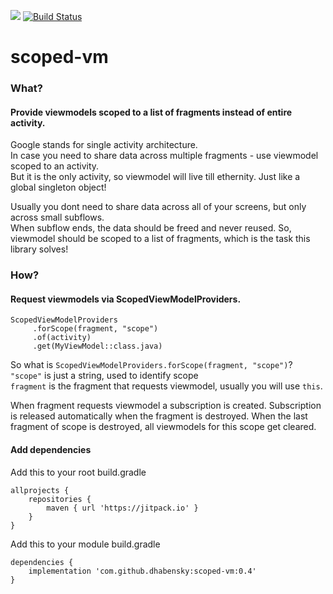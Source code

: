 [![](https://jitpack.io/v/dhabensky/scoped-vm.svg)](https://jitpack.io/#dhabensky/scoped-vm)
[![Build Status](https://travis-ci.com/dhabensky/scoped-vm.svg?branch=master)](https://travis-ci.com/dhabensky/scoped-vm)

# scoped-vm
### What? 
#### Provide viewmodels scoped to a list of fragments instead of entire activity.

Google stands for single activity architecture.  
In case you need to share data across multiple fragments - use viewmodel scoped to an activity.  
But it is the only activity, so viewmodel will live till ethernity. Just like a global singleton object!  
  
Usually you dont need to share data across all of your screens, but only across small subflows.  
When subflow ends, the data should be freed and never reused.
So, viewmodel should be scoped to a list of fragments, which is the task this library solves!

### How?
#### Request viewmodels via ScopedViewModelProviders.

```
ScopedViewModelProviders
     .forScope(fragment, "scope")
     .of(activity)
     .get(MyViewModel::class.java)
```
So what is `ScopedViewModelProviders.forScope(fragment, "scope")`?  
`"scope"` is just a string, used to identify scope  
`fragment` is the fragment that requests viewmodel, usually you will use `this`.  

When fragment requests viewmodel a subscription is created. Subscription is released automatically when the fragment is destroyed. When the last fragment of scope is destroyed, all viewmodels for this scope get cleared.

#### Add dependencies
Add this to your root build.gradle
```
allprojects {
    repositories {
        maven { url 'https://jitpack.io' }
    }
}
```
Add this to your module build.gradle
```
dependencies {
    implementation 'com.github.dhabensky:scoped-vm:0.4'
}
```
